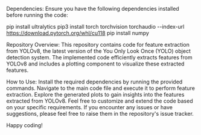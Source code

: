 Dependencies:
Ensure you have the following dependencies installed before running the code:


pip install ultralytics
pip3 install torch torchvision torchaudio --index-url https://download.pytorch.org/whl/cu118
pip install numpy



Repository Overview:
This repository contains code for feature extraction from YOLOv8, the latest version of the You Only Look Once (YOLO) object detection system. The implemented code efficiently extracts features from YOLOv8 and includes a plotting component to visualize these extracted features.

How to Use:
Install the required dependencies by running the provided commands.
Navigate to the main code file and execute it to perform feature extraction.
Explore the generated plots to gain insights into the features extracted from YOLOv8.
Feel free to customize and extend the code based on your specific requirements. If you encounter any issues or have suggestions, please feel free to raise them in the repository's issue tracker.

Happy coding!
